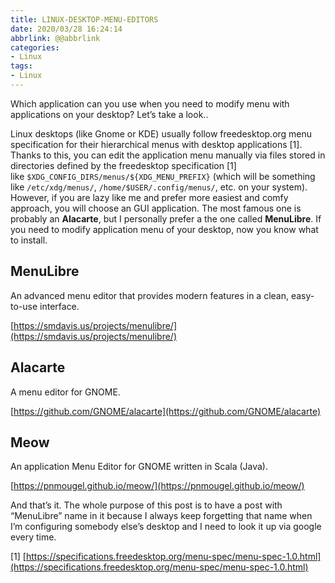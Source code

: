 ```yaml
---
title: LINUX-DESKTOP-MENU-EDITORS
date: 2020/03/28 16:24:14
abbrlink: @@abbrlink
categories:
- Linux
tags:
- Linux
---
```

Which application can you use when you need to modify menu with applications on your desktop? Let’s take a look..

Linux desktops (like Gnome or KDE) usually follow freedesktop.org menu specification for their hierarchical menus with desktop applications [1]. Thanks to this, you can edit the application menu manually via files stored in directories defined by the freedesktop specification [1] like `$XDG_CONFIG_DIRS/menus/${XDG_MENU_PREFIX}` (which will be something like `/etc/xdg/menus/`, `/home/$USER/.config/menus/`, etc. on your system). However, if you are lazy like me and prefer more easiest and comfy approach, you will choose an GUI application. The most famous one is probably an **Alacarte**, but I personally prefer a the one called **MenuLibre**. If you need to modify application menu of your desktop, now you know what to install.

## MenuLibre

An advanced menu editor that provides modern features in a clean, easy-to-use interface.

[https://smdavis.us/projects/menulibre/](https://smdavis.us/projects/menulibre/)

## Alacarte

A menu editor for GNOME.

[https://github.com/GNOME/alacarte](https://github.com/GNOME/alacarte)

## Meow

An application Menu Editor for GNOME written in Scala (Java).

[https://pnmougel.github.io/meow/](https://pnmougel.github.io/meow/)

And that’s it. The whole purpose of this post is to have a post with “MenuLibre” name in it because I always keep forgetting that name when I’m configuring somebody else’s desktop and I need to look it up via google every time.

[1] [https://specifications.freedesktop.org/menu-spec/menu-spec-1.0.html](https://specifications.freedesktop.org/menu-spec/menu-spec-1.0.html)
